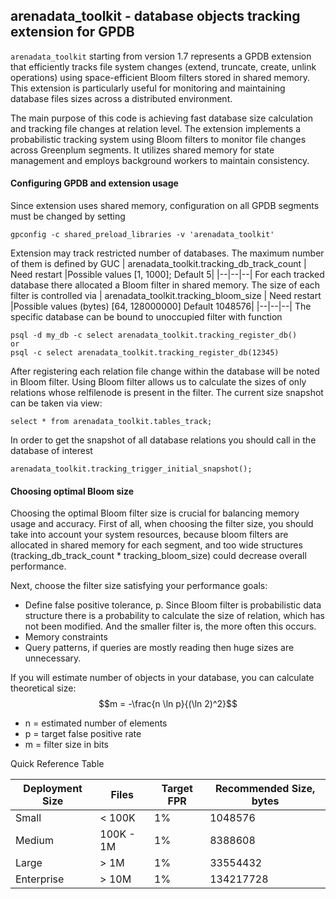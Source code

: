 ## arenadata_toolkit - database objects tracking extension for GPDB

`arenadata_toolkit` starting from version 1.7 represents a GPDB extension that efficiently tracks file system changes (extend, truncate, create, unlink operations) using space-efficient Bloom filters stored in shared memory. This extension is particularly useful for monitoring and maintaining database files sizes across a distributed environment.

The main purpose of this code is achieving fast database size calculation and tracking file changes at relation
level. The extension implements a probabilistic tracking system using Bloom filters to monitor file changes across Greenplum segments. It utilizes shared memory for state management and employs background workers to maintain consistency. 

#### Configuring GPDB and extension usage
Since extension uses shared memory, configuration on all GPDB segments must be changed by setting
```shell script
gpconfig -c shared_preload_libraries -v 'arenadata_toolkit'
```
Extension may track restricted number of databases. The maximum number of them is defined by GUC
| arenadata_toolkit.tracking_db_track_count | Need restart |Possible values [1, 1000]; Default 5|
|--|--|--|
For each tracked database there allocated a Bloom filter in shared memory. The size of each filter is controlled via
| arenadata_toolkit.tracking_bloom_size | Need restart |Possible values (bytes) [64, 128000000] Default 1048576|
|--|--|--|
The specific database can be bound to unoccupied filter with function
```shell script
psql -d my_db -c select arenadata_toolkit.tracking_register_db()
or
psql -c select arenadata_toolkit.tracking_register_db(12345)
```
After registering each relation file change within the database will be noted in Bloom filter.
Using Bloom filter allows us to calculate the sizes of only relations whose relfilenode is present in the filter.
The current size snapshot can be taken via view:
```
select * from arenadata_toolkit.tables_track;
```
In order to get the snapshot of all database relations you should call in the database of interest
```
arenadata_toolkit.tracking_trigger_initial_snapshot();
```

#### Choosing optimal Bloom size

Choosing the optimal Bloom filter size is crucial for balancing memory usage and accuracy.
First of all, when choosing the filter size, you should take into account your system resources, because bloom filters are allocated in shared memory for each segment, and too wide structures (tracking_db_track_count * tracking_bloom_size) could decrease overall performance.

Next, choose the filter size satisfying your performance goals:
- Define false positive tolerance, p. Since Bloom filter is probabilistic data structure there is a probability to calculate the size of relation, which has not been modified. And the smaller filter is, the more often this occurs.
- Memory constraints 
- Query patterns, if queries are mostly reading then huge sizes are unnecessary.

If you will estimate number of objects in your database, you can calculate theoretical size:
$$m = -\frac{n \ln p}{(\ln 2)^2}$$
- n = estimated number of elements
- p = target false positive rate
- m = filter size in bits

Quick Reference Table

 Deployment Size | Files      | Target FPR | Recommended Size, bytes|
|----------------|------------|------------|------------------------|
| Small          | < 100K     | 1%         | 1048576                |
| Medium         | 100K - 1M  | 1%         | 8388608                |
| Large          | > 1M       | 1%         | 33554432               |
| Enterprise     | > 10M      | 1%         | 134217728              |